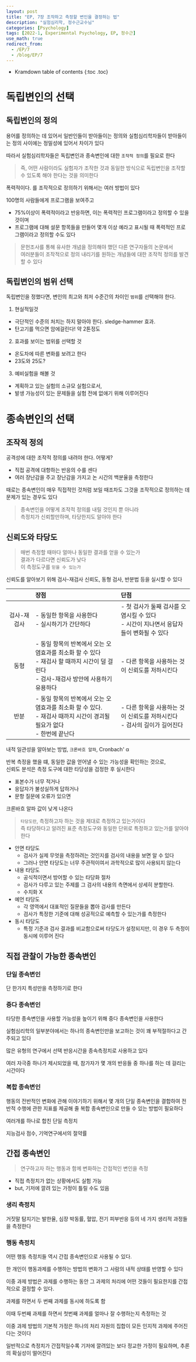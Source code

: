 ```yaml
---
layout: post
title: "EP, 7장 조작하고 측정할 변인을 결정하는 법"
description: "실험심리학, 정수근교수님"
categories: [Psychology]
tags: [2022-1, Experimental Psychology, EP, 정수근]
use_math: true
redirect_from:
  - /EP/7
  - /blog/EP/7
---
```


* Kramdown table of contents
{:toc .toc}



# 독립변인의 선택

## 독립변인의 정의

용어를 정의하는 데 있어서 일반인들이 받아들이는 정의와 실험심리학자들이 받아들이는 정의 사이에는 정밀성에 있어서 차이가 있다

따라서 실험심리학자들은 독립변인과 종속변인에 대한 `조작적 정의`를 필요로 한다

> 즉, 어떤 사람이라도 실험자가 조작한 것과 동일한 방식으로 독립변인을 조작할 수 있도록 해야 한다는 것을 의미한다

폭력적이다. 를 조작적으로 정의하기 위해서는 여러 방법이 있다

100명의 사람들에게 프로그램을 보여주고 
- 75%이상이 폭력적이라고 반응하면, 이는 폭력적인 프로그램이라고 정의할 수 있을 것이며
- 프로그램에 대해 설문 항목들을 만들어 몇개 이상 예라고 표시될 때 폭력적인 프로그램이라고 정의할 수도 있다

> 문헌조사를 통해 유사한 개념을 정의해야 했던 다른 연구자들의 논문에서     
> 여러분들이 조작적으로 정의 내리기를 원하는 개념들에 대한 조작적 정의를 발견할 수 있다

## 독립변인의 범위 선택

독립변인을 정했다면, 변인의 최고와 최저 수준간의 차이인 `범위`를 선택해야 한다.

1. 현실적일것           
  - 극단적인 수준의 처치는 하지 말아야 한다. sledge-hammer 효과. 
  - 탄고기를 먹으면 암에걸린다! 약 2톤정도
2. 효과를 보이는 범위를 선택할 것
  - 온도차에 따른 변화를 보려고 한다 
  - 23도와 25도?
3. 예비실험을 해볼 것
  - 계획하고 있는 실험의 소규모 실험으로서, 
  - 발생 가능성이 있는 문제들을 실험 전에 없애기 위해 이루어진다


# 종속변인의 선택

## 조작적 정의

공격성에 대한 조작적 정의를 내려야 한다. 어떻게?

- 직접 공격에 대항하는 반응의 수를 센다
- 여러 장난감을 주고 장난감을 가지고 논 시간의 백분율을 측정한다

때로는 종속변인이 매우 직접적인 것처럼 보일 때조차도 그것을 조작적으로 정의하는 데 문제가 있는 경우도 있다

> 종속변인을 어떻게 조작적 정의를 내릴 것인지 뿐 아니라    
> 측정치가 신뢰할만하며, 타당한지도 알아야 한다

## 신뢰도와 타당도

> 매번 측정할 때마다 얼마나 동일한 결과를 얻을 수 있는가        
> 결과가 다르다면 신뢰도가 낮다                         
> 이 측정도구를 `믿을 수 있는가`                 

신뢰도를 알아보기 위해 검사-재검사 신뢰도, 동형 검사, 반분법 등을 실시할 수 있다

| | 장점 | 단점 |
|:--:|:---|:---|
| 검사-재검사 | - 동일한 항목을 사용한다 <br/> - 실시하기가 간단하다 | - 첫 검사가 둘째 검사를 오염시킬 수 있다 <br/> - 시간이 지나면서 응답자들이 변화될 수 있다 |
| 동형 | - 동일 항목의 반복에서 오는 오염효과를 최소화 할 수 있다 <br/> - 재검사 할 때까지 시간이 덜 걸린다 <br/> - 검사-재검사 방안에 사용하기 유용하다| - 다른 항목을 사용하는 것이 신뢰도를 저하시킨다|
| 반분 | - 동일 항목의 반복에서 오는 오염효과를 최소화 할 수 있다. <br/>- 재검사 때까지 시간이 경괴될 필요가 없다 <br/>- 한번에 끝난다 | - 다른 항목을 사용하는 것이 신뢰도를 저하시킨다 <br/>- 검사의 길이가 길어진다 |

내적 일관성을 알아보는 방법, `크론바흐 알파`, Cronbach' α

반복 측정을 했을 떄, 동일한 값을 얻어낼 수 있는 가능성을 확인하는 것으로,       
신뢰도 분석은 측정 도구에 대한 타당성을 검정한 후 실시한다

- 표본수가 너무 적거나
- 응답자가 불성실하게 답하거나
- 문항 질문에 오류가 있으면

크론바흐 알파 값이 낮게 나온다


> `타당도란`, 측정하고자 하는 것을 제대로 측정하고 있는가이다          
> 즉 타당하다고 알려진 표준 측정도구와 동일한 단위로 특정하고 있는가를 알아야 한다

- 안면 타당도
  - 검사가 실제 무엇을 측정하려는 것인지를 검사의 내용을 보면 알 수 있다
  - 그러나 안면 타당도는 너무 주관적이여서 과학적으로 많이 사용되지 않는다
- 내용 타당도
  - 공식적이면서 방어할 수 있는 타당화 절차
  - 검사가 다루고 있는 주제를 그 검사의 내용의 측면에서 상세히 분할한다.
  - 수치화 X
- 예언 타당도
  - 각 영역에서 대표적인 질문들을 뽑아 검사를 만든다
  - 검사가 특정한 기준에 대해 성공적으로 예측할 수 있는가를 측정한다
- 동시 타당도
  - 특정 기준과 검사 결과를 비교함으로써 타당도가 설정되지만, 이 경우 두 측정이 동시에 이루어 진다

## 직접 관찰이 가능한 종속변인

### 단일 종속변인

단 한가지 특성만을 측정하기로 한다

### 중다 종속변인

타당한 종속변인을 사용할 가능성을 높이기 위해 중다 종속변인을 사용한다

실험심리학의 일부분야에서는 하나의 종속변인만을 보고하는 것이 꽤 부적절하다고 간주되고 있다

많은 유형의 연구에서 선택 반응시간을 종속측정치로 사용하고 있다

여러 자극중 하나가 제시되었을 때, 참가자가 몇 개의 반응들 중 하나를 하는 데 걸리는 시간이다

### 복합 종속변인

행동의 전반적인 변화에 관해 이야기하기 위해서 몇 개의 단일 종속변인을 결합하여 전반적 수행에 관한 지표를 제공해 줄 복합 종속변인으로 만들 수 있는 방법이 필요하다

여러개를 하나로 합친 단일 측정치

지능검사 점수, 기억연구에서의 절약률

## 간접 종속변인

> 연구하고자 하는 행동과 함께 변화하는 간접적인 변인을 측정

- 직접 측정치가 없는 상황에서도 실험 가능
- but, 기저에 깔려 있는 가정이 틀릴 수도 있음

### 생리 측정치

거짓말 탐지기는 발한율, 심장 박동률, 혈압, 전기 피부반응 등의 네 가지 생리적 과정들을 측정한다

### 행동 측정치

어떤 행동 측정치들 역시 간접 종속변인으로 사용될 수 있다.

한 개인이 행동과제를 수행하는 방법의 변화가 그 사람의 내적 상태를 반영할 수 있다

이중 과제 방법은 과제를 수행하는 동안 그 과제의 처리에 어떤 것들이 필요한지를 간접적으로 결정할 수 있다.

과제를 하면서 두 번째 과제를 동시에 하도록 함

이때 두번째 과제를 하면서 첫번째 과제를 얼마나 잘 수행하는지 측정하는 것

이중 과제 방법의 기본적 가정은 하나의 처리 자원의 집합이 모든 인지적 과제에 주어진다는 것이다

일반적으로 측정치가 간접적일수록 기저에 깔려있는 보다 정교한 가정이 필요하며, 추론의 확실성이 떨어진다



